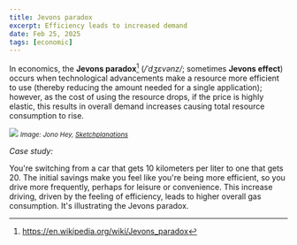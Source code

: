 ```yaml
---
title: Jevons paradox
excerpt: Efficiency leads to increased demand
date: Feb 25, 2025
tags: [economic]
---
```


In economics, the **Jevons paradox**[^1] (*/ˈdʒɛvənz/*; sometimes **Jevons effect**) occurs when technological advancements make a resource more efficient to use (thereby reducing the amount needed for a single application); however, as the cost of using the resource drops, if the price is highly elastic, this results in overall demand increases causing total resource consumption to rise.

[^1]: https://en.wikipedia.org/wiki/Jevons_paradox

![](/assets/til/sketchplanations-jevons-paradox.jpg)
<small><em>Image: Jono Hey, [Sketchplanations](https://sketchplanations.com/jevons-paradox)</em></small>

*Case study:*

You're switching from a car that gets 10 kilometers per liter to one that gets 20. The initial savings make you feel like you're being more efficient, so you drive more frequently, perhaps for leisure or convenience. This increase driving, driven by the feeling of efficiency, leads to higher overall gas consumption. It's illustrating the Jevons paradox.
